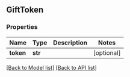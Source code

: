 ## GiftToken

### Properties
Name | Type | Description | Notes
------------ | ------------- | ------------- | -------------
**token** | **str** |  | [optional] 

[[Back to Model list]](#documentation-for-models) [[Back to API list]](#documentation-for-api-endpoints)


